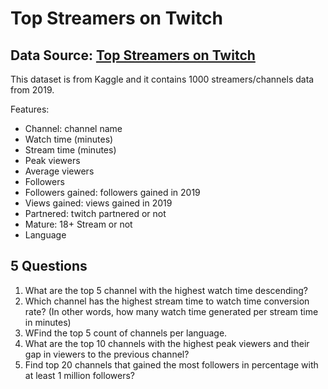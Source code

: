# Top Streamers on Twitch

## Data Source: [Top Streamers on Twitch](https://www.kaggle.com/datasets/aayushmishra1512/twitchdata)

This dataset is from Kaggle and it contains 1000 streamers/channels data from 2019.

Features:
- Channel: channel name 
- Watch time (minutes)
- Stream time (minutes)
- Peak viewers
- Average viewers
- Followers
- Followers gained: followers gained in 2019
- Views gained: views gained in 2019
- Partnered: twitch partnered or not
- Mature: 18+ Stream or not
- Language

## 5 Questions
1. What are the top 5 channel with the highest watch time descending?
2. Which channel has the highest stream time to watch time conversion rate? (In other words, how many watch time generated per stream time in minutes)
3. WFind the top 5 count of channels per language.
4. What are the top 10 channels with the highest peak viewers and their gap in viewers to the previous channel?
5. Find top 20 channels that gained the most followers in percentage with at least 1 million followers?